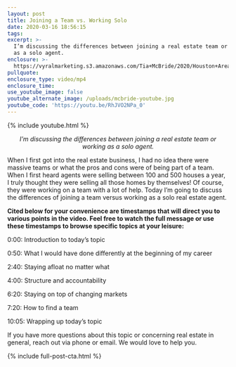 ```yaml
---
layout: post
title: Joining a Team vs. Working Solo
date: 2020-03-16 18:56:15
tags:
excerpt: >-
  I’m discussing the differences between joining a real estate team or working
  as a solo agent.
enclosure: >-
  https://vyralmarketing.s3.amazonaws.com/Tia+McBride/2020/Houston+Area+Real+Estate-+Joining+a+Team+or+Being+a+Solo+Agent.mp4
pullquote:
enclosure_type: video/mp4
enclosure_time:
use_youtube_image: false
youtube_alternate_image: /uploads/mcbride-youtube.jpg
youtube_code: 'https://youtu.be/RhJVO2NPa_0'
---
```


{% include youtube.html %}

<p style="text-align: center;"><em>I’m discussing the differences between joining a real estate team or working as a solo agent.</em></p>

When I first got into the real estate business, I had no idea there were massive teams or what the pros and cons were of being part of a team. When I first heard agents were selling between 100 and 500 houses a year, I truly thought they were selling all those homes by themselves\! Of course, they were working on a team with a lot of help. Today I’m going to discuss the differences of joining a team versus working as a solo real estate agent.

**Cited below for your convenience are timestamps that will direct you to various points in the video. Feel free to watch the full message or use these timestamps to browse specific topics at your leisure:&nbsp;**

0:00: Introduction to today’s topic

0:50: What I would have done differently at the beginning of my career

2:40: Staying afloat no matter what

4:00: Structure and accountability&nbsp;

6:20: Staying on top of changing markets

7:20: How to find a team

10:05: Wrapping up today’s topic

If you have more questions about this topic or concerning real estate in general, reach out via phone or email. We would love to help you.&nbsp;

{% include full-post-cta.html %}